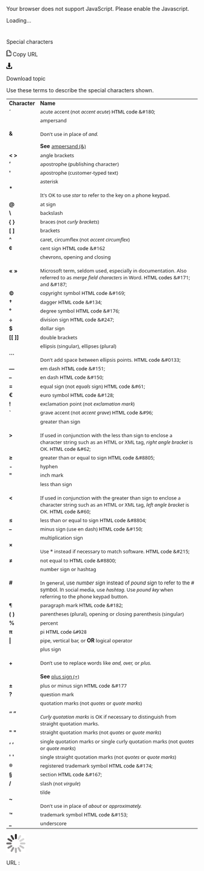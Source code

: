 ﻿Your browser does not support JavaScript. Please enable the Javascript.

Loading...

# 

Special characters

![Copy URL](media/special-characters/Copy.png)
Copy URL

![Download](media/special-characters/Download.png)

Download topic

Use these terms to describe the special characters shown. 

<table>
<tbody>
<tr class="odd">
<td><b>Character</b></td>
<td><b>Name</b></td>
</tr>
<tr class="even">
<td><div>
<div>
<b>´</b>
</div>
</div></td>
<td><div>
<div>
<span style="font-family:Segoe UI;font-size:small;">acute accent (not </span><em><span style="font-family:Segoe UI;font-size:small;">accent acute</span></em><span style="font-family:Segoe UI;font-size:small;">) </span><span style="color:#000000;font-family:Segoe UI;font-size:small;">HTML code</span><span style="font-family:Segoe UI;font-size:small;"> &amp;#180;</span>
</div>
</div></td>
</tr>
<tr class="odd">
<td><div>
<b>&amp;</b>
</div></td>
<td><div>
<div>
<span style="font-family:Segoe UI;font-size:small;">ampersand<br />
<br />
Don't use in place of <em>and.</em></span><span style="font-family:Segoe UI;font-size:small;"></span>
<p></p>
</div>
<b>See</b> <span style="font-family:Segoe UI;font-size:small;"><a href="https://worldready.cloudapp.net/Styleguide/Read?id=2700&amp;topicid=32501">ampersand (&amp;)</a></span><br />

</div></td>
</tr>
<tr class="even">
<td><div>
<b>&lt; &gt;</b>
</div></td>
<td><div>
<span style="font-family:Segoe UI;font-size:small;">angle brackets</span>
</div></td>
</tr>
<tr class="odd">
<td><div>
<b>’</b>
</div></td>
<td><div>
<span style="font-family:Segoe UI;font-size:small;">apostrophe (publishing character)</span>
</div></td>
</tr>
<tr class="even">
<td><div>
<b>'</b>
</div></td>
<td><div>
<span style="font-family:Segoe UI;font-size:small;">apostrophe (customer-typed text)</span>
</div></td>
</tr>
<tr class="odd">
<td><div>
<b>*</b>
</div></td>
<td><div>
<span style="font-family:Segoe UI;font-size:small;">asterisk</span><span style="font-family:Segoe UI;font-size:small;"><br />
<br />
It's OK to use <em>star</em> to refer to the key on a phone keypad.</span>
</div></td>
</tr>
<tr class="even">
<td><div>
<b>@</b>
</div></td>
<td><div>
<span style="font-family:Segoe UI;font-size:small;">at sign</span>
</div></td>
</tr>
<tr class="odd">
<td><div>
<b>\</b>
</div></td>
<td><div>
<span style="font-family:Segoe UI;font-size:small;">backslash</span>
</div></td>
</tr>
<tr class="even">
<td><div>
<b>{ }</b>
</div></td>
<td><div>
<span style="font-family:Segoe UI;font-size:small;">braces (not </span><em><span style="font-family:Segoe UI;font-size:small;">curly brackets</span></em><span style="font-family:Segoe UI;font-size:small;">)</span>
</div></td>
</tr>
<tr class="odd">
<td><div>
<b>[ ]</b>
</div></td>
<td><div>
<span style="font-family:Segoe UI;font-size:small;">brackets</span>
</div></td>
</tr>
<tr class="even">
<td><div>
<b>^</b>
</div></td>
<td><div>
<span style="font-family:Segoe UI;font-size:small;">caret, circumflex (not </span><em><span style="font-family:Segoe UI;font-size:small;">accent circumflex</span></em><span style="font-family:Segoe UI;font-size:small;">)</span>
</div></td>
</tr>
<tr class="odd">
<td><div>
<b>¢</b>
</div></td>
<td><div>
<span style="font-family:Segoe UI;font-size:small;">cent sign </span><span style="color:#000000;font-family:Segoe UI;font-size:small;">HTML code</span> <span style="font-family:Segoe UI;font-size:small;">&amp;#162</span>
</div></td>
</tr>
<tr class="even">
<td><div>
<b>« »</b>
</div></td>
<td><div>
<span style="font-family:Segoe UI;font-size:small;">chevrons, opening and closing<br />
<br />
Microsoft term, seldom used, especially in documentation. Also referred to as </span><em><span style="font-family:Segoe UI;font-size:small;">merge field characters</span></em><span style="font-family:Segoe UI;font-size:small;"> in Word. </span><span style="color:#000000;font-family:Segoe UI;font-size:small;">HTML codes</span><span style="font-family:Segoe UI;font-size:small;"> &amp;#171; and &amp;#187;</span>
</div></td>
</tr>
<tr class="odd">
<td><div>
<b>©</b>
</div></td>
<td><div>
<span style="font-family:Segoe UI;font-size:small;">copyright symbol </span><span style="color:#000000;font-family:Segoe UI;font-size:small;">HTML code </span><span style="font-family:Segoe UI;font-size:small;">&amp;#169;</span>
</div></td>
</tr>
<tr class="even">
<td><div>
<b>†</b>
</div></td>
<td><div>
<span style="font-family:Segoe UI;font-size:small;">dagger </span><span style="color:#000000;font-family:Segoe UI;font-size:small;">HTML code </span><span style="font-family:Segoe UI;font-size:small;">&amp;#134;</span>
</div></td>
</tr>
<tr class="odd">
<td><div>
<b>°</b>
</div></td>
<td><div>
<span style="font-family:Segoe UI;font-size:small;">degree symbol </span><span style="color:#000000;font-family:Segoe UI;font-size:small;">HTML code </span><span style="font-family:Segoe UI;font-size:small;">&amp;#176;</span>
</div></td>
</tr>
<tr class="even">
<td><div>
<b>÷</b>
</div></td>
<td><div>
<span style="font-family:Segoe UI;font-size:small;">division sign </span><span style="color:#000000;font-family:Segoe UI;font-size:small;">HTML code </span><span style="font-family:Segoe UI;font-size:small;">&amp;#247;</span>
</div></td>
</tr>
<tr class="odd">
<td><div>
<b>$</b>
</div></td>
<td><div>
<span style="font-family:Segoe UI;font-size:small;">dollar sign</span>
</div></td>
</tr>
<tr class="even">
<td><div>
<b>[[ ]]</b>
</div></td>
<td><div>
<span style="font-family:Segoe UI;font-size:small;">double brackets</span>
</div></td>
</tr>
<tr class="odd">
<td><div>
<b>…</b>
</div></td>
<td><div>
<span style="font-family:Segoe UI;font-size:small;">ellipsis (singular), ellipses (plural)<br />
<br />
Don't add space between ellipsis points. </span><span style="color:#000000;font-family:Segoe UI;font-size:small;">HTML code</span><span style="font-family:Segoe UI;font-size:small;"> &amp;#0133;</span>
</div></td>
</tr>
<tr class="even">
<td><div>
<b>—</b>
</div></td>
<td><div>
<span style="font-family:Segoe UI;font-size:small;">em dash </span><span style="color:#000000;font-family:Segoe UI;font-size:small;">HTML code</span><span style="font-family:Segoe UI;font-size:small;"> &amp;#151;</span>
</div></td>
</tr>
<tr class="odd">
<td><div>
<b>–</b>
</div></td>
<td><div>
<span style="font-family:Segoe UI;font-size:small;">en dash </span><span style="color:#000000;font-family:Segoe UI;font-size:small;">HTML code</span><span style="font-family:Segoe UI;font-size:small;"> &amp;#150;</span>
</div></td>
</tr>
<tr class="even">
<td><div>
<b>=</b>
</div></td>
<td><div>
<span style="font-family:Segoe UI;font-size:small;">equal sign (not </span><em><span style="font-family:Segoe UI;font-size:small;">equals</span></em><span style="font-family:Segoe UI;font-size:small;"> sign) </span><span style="color:#000000;font-family:Segoe UI;font-size:small;">HTML code </span><span style="font-family:Segoe UI;font-size:small;">&amp;#61;</span>
</div></td>
</tr>
<tr class="odd">
<td><div>
<b>€</b>
</div></td>
<td><div>
<span style="font-family:Segoe UI;font-size:small;">euro symbol </span><span style="color:#000000;font-family:Segoe UI;font-size:small;">HTML code </span><span style="font-family:Segoe UI;font-size:small;">&amp;#128;</span>
</div></td>
</tr>
<tr class="even">
<td><div>
<b>!</b>
</div></td>
<td><div>
<span style="font-family:Segoe UI;font-size:small;">exclamation point (not </span><em><span style="font-family:Segoe UI;font-size:small;">exclamation mark</span></em><span style="font-family:Segoe UI;font-size:small;">)</span>
</div></td>
</tr>
<tr class="odd">
<td><div>
<b>`</b>
</div></td>
<td><div>
<span style="font-family:Segoe UI;font-size:small;">grave accent (not </span><em><span style="font-family:Segoe UI;font-size:small;">accent grave</span></em><span style="font-family:Segoe UI;font-size:small;">) </span><span style="color:#000000;font-family:Segoe UI;font-size:small;">HTML code</span><span style="font-family:Segoe UI;font-size:small;"> &amp;#96;</span>
</div></td>
</tr>
<tr class="even">
<td><b>&gt;</b></td>
<td><div>
<span style="font-family:Segoe UI;font-size:small;">greater than sign<br />
<br />
If used in conjunction with the less than sign to enclose a character string such as an HTML or XML tag, </span><em><span style="font-family:Segoe UI;font-size:small;">right angle bracket</span></em><span style="font-family:Segoe UI;font-size:small;"> is OK. </span><span style="color:#000000;font-family:Segoe UI;font-size:small;">HTML code </span><span style="font-family:Segoe UI;font-size:small;">&amp;#62;</span>
</div></td>
</tr>
<tr class="odd">
<td><div>
<b>≥</b>
</div></td>
<td><div>
<span style="font-family:Segoe UI;font-size:small;">greater than or equal to sign </span><span style="color:#000000;font-family:Segoe UI;font-size:small;">HTML code </span><span style="font-family:Segoe UI;font-size:small;">&amp;#8805;</span>
</div></td>
</tr>
<tr class="even">
<td><div>
<b>-</b>
</div></td>
<td><div>
<span style="font-family:Segoe UI;font-size:small;">hyphen</span>
</div></td>
</tr>
<tr class="odd">
<td><div>
<b>&quot;</b>
</div></td>
<td><div>
<span style="font-family:Segoe UI;font-size:small;">inch mark</span>
</div></td>
</tr>
<tr class="even">
<td><b>&lt;</b></td>
<td><div>
<span style="font-family:Segoe UI;font-size:small;">less than sign<br />
<br />
If used in conjunction with the greater than sign to enclose a character string such as an HTML or XML tag, </span><em><span style="font-family:Segoe UI;font-size:small;">left angle bracket</span></em><span style="font-family:Segoe UI;font-size:small;"> is OK. </span><span style="color:#000000;font-family:Segoe UI;font-size:small;">HTML code </span><span style="font-family:Segoe UI;font-size:small;">&amp;#60;</span>
</div></td>
</tr>
<tr class="odd">
<td><div>
<b>≤</b>
</div></td>
<td><div>
<span style="font-family:Segoe UI;font-size:small;">less than or equal to sign </span><span style="color:#000000;font-family:Segoe UI;font-size:small;">HTML code </span><span style="font-family:Segoe UI;font-size:small;">&amp;#8804;</span>
</div></td>
</tr>
<tr class="even">
<td><div>
<b>–</b>
</div></td>
<td><div>
<span style="font-family:Segoe UI;font-size:small;">minus sign (use en dash) </span><span style="color:#000000;font-family:Segoe UI;font-size:small;">HTML code </span><span style="font-family:Segoe UI;font-size:small;">&amp;#150;</span>
</div></td>
</tr>
<tr class="odd">
<td><div>
<b>×</b>
</div></td>
<td><div>
<span style="font-family:Segoe UI;font-size:small;">multiplication sign<br />
<br />
Use * instead if necessary to match software. </span><span style="color:#000000;font-family:Segoe UI;font-size:small;">HTML code </span><span style="font-family:Segoe UI;font-size:small;">&amp;#215;</span>
</div></td>
</tr>
<tr class="even">
<td><div>
<b>≠</b>
</div></td>
<td><div>
<span style="font-family:Segoe UI;font-size:small;">not equal to </span><span style="color:#000000;font-family:Segoe UI;font-size:small;">HTML code </span><span style="font-family:Segoe UI;font-size:small;">&amp;#8800;</span>
</div></td>
</tr>
<tr class="odd">
<td><div>
<b>#</b>
</div></td>
<td><div>
<span style="font-family:Segoe UI;font-size:small;">number sign or hashtag<br />
<br />
In general, </span><span style="font-size:small;">use </span><em><span style="font-size:small;">number sign</span></em> <span style="font-size:small;">instead of </span><em><span style="font-size:small;">pound sign</span></em> <span style="font-size:small;">to refer to the # symbol. In </span><span style="font-family:Segoe UI;font-size:small;">social media, use <em>hashtag.</em> Use <em>pound key</em> when referring to the phone keypad button.</span>
</div></td>
</tr>
<tr class="even">
<td><div>
<span style="font-family:Segoe UI;font-size:small;">¶</span>
</div></td>
<td><div>
<span style="font-family:Segoe UI;font-size:small;">paragraph mark </span><span style="color:#000000;font-family:Segoe UI;font-size:small;">HTML code</span><span style="font-family:Segoe UI;font-size:small;"> &amp;#182;</span>
</div></td>
</tr>
<tr class="odd">
<td><div>
<b>( )</b>
</div></td>
<td><div>
<span style="font-family:Segoe UI;font-size:small;">parentheses (plural), opening or closing parenthesis (singular)</span>
</div></td>
</tr>
<tr class="even">
<td><div>
<b>%</b>
</div></td>
<td><div>
<span style="font-family:Segoe UI;font-size:small;">percent</span>
</div></td>
</tr>
<tr class="odd">
<td><div>
<b>π</b>
</div></td>
<td><div>
<span style="font-family:Segoe UI;font-size:small;">pi </span><span style="color:#000000;font-family:Segoe UI;font-size:small;">HTML code </span><code>&amp;#928</code>
</div></td>
</tr>
<tr class="even">
<td><div>
<b>|</b>
</div></td>
<td><div>
<span style="font-family:Segoe UI;font-size:small;">pipe, vertical bar, or </span><b>OR</b><span style="font-family:Segoe UI;font-size:small;"> logical operator</span>
</div></td>
</tr>
<tr class="odd">
<td><div>
<b>+</b>
</div></td>
<td><div>
<span style="font-family:Segoe UI;font-size:small;">plus sign<br />
<br />
Don’t use to replace words like <em>and, over,</em> or <em>plus.<br />
<br />
</em></span><b>See</b><span style="font-family:Segoe UI;font-size:small;"> <a href="https://worldready.cloudapp.net/Styleguide/Read?id=2700&amp;topicid=35249">plus sign (+)</a></span>
</div></td>
</tr>
<tr class="even">
<td><div>
<b>±</b>
</div></td>
<td><div>
<span style="font-family:Segoe UI;font-size:small;">plus or minus sign </span><span style="color:#000000;font-family:Segoe UI;font-size:small;">HTML code</span> <span style="font-family:Segoe UI;font-size:small;">&amp;#177</span>
</div></td>
</tr>
<tr class="odd">
<td><div>
<b>?</b>
</div></td>
<td><div>
<span style="font-family:Segoe UI;font-size:small;">question mark</span>
</div></td>
</tr>
<tr class="even">
<td><div>
<b>“ ”</b>
</div></td>
<td><div>
<span style="font-family:Segoe UI;font-size:small;">quotation marks (not </span><em><span style="font-family:Segoe UI;font-size:small;">quotes</span></em><span style="font-family:Segoe UI;font-size:small;"> or </span><em><span style="font-family:Segoe UI;font-size:small;">quote marks</span></em><span style="font-family:Segoe UI;font-size:small;">)</span><em><span style="font-family:Segoe UI;font-size:small;"><br />
<br />
Curly quotation marks</span></em><span style="font-family:Segoe UI;font-size:small;"> is OK if necessary to distinguish from straight quotation marks.</span>
</div></td>
</tr>
<tr class="odd">
<td><div>
<b>&quot; &quot;</b>
</div></td>
<td><div>
<span style="font-family:Segoe UI;font-size:small;">straight quotation marks (not </span><em><span style="font-family:Segoe UI;font-size:small;">quotes</span></em><span style="font-family:Segoe UI;font-size:small;"> or </span><em><span style="font-family:Segoe UI;font-size:small;">quote marks</span></em><span style="font-family:Segoe UI;font-size:small;">)</span>
</div></td>
</tr>
<tr class="even">
<td><div>
<b>‘ ’</b>
</div></td>
<td><div>
<span style="font-family:Segoe UI;font-size:small;">single quotation marks or single curly quotation marks (not </span><em><span style="font-family:Segoe UI;font-size:small;">quotes</span></em><span style="font-family:Segoe UI;font-size:small;"> or </span><em><span style="font-family:Segoe UI;font-size:small;">quote marks</span></em><span style="font-family:Segoe UI;font-size:small;">)</span>
</div></td>
</tr>
<tr class="odd">
<td><div>
<b>' '</b>
</div></td>
<td><div>
<span style="font-family:Segoe UI;font-size:small;">single straight quotation marks (not </span><em><span style="font-family:Segoe UI;font-size:small;">quotes</span></em><span style="font-family:Segoe UI;font-size:small;"> or </span><em><span style="font-family:Segoe UI;font-size:small;">quote marks</span></em><span style="font-family:Segoe UI;font-size:small;">)</span>
</div></td>
</tr>
<tr class="even">
<td><div>
<b>®</b>
</div></td>
<td><div>
<span style="font-family:Segoe UI;font-size:small;">registered trademark symbol </span><span style="color:#000000;font-family:Segoe UI;font-size:small;">HTML code </span><span style="font-family:Segoe UI;font-size:small;">&amp;#174;</span>
</div></td>
</tr>
<tr class="odd">
<td><div>
<b>§</b>
</div></td>
<td><div>
<span style="font-family:Segoe UI;font-size:small;">section </span><span style="color:#000000;font-family:Segoe UI;font-size:small;">HTML code</span><span style="font-family:Segoe UI;font-size:small;"> &amp;#167;</span>
</div></td>
</tr>
<tr class="even">
<td><div>
<b>/</b>
</div></td>
<td><div>
<span style="font-family:Segoe UI;font-size:small;">slash (not </span><em><span style="font-family:Segoe UI;font-size:small;">virgule</span></em><span style="font-family:Segoe UI;font-size:small;">)</span>
</div></td>
</tr>
<tr class="odd">
<td><div>
<b>~</b>
</div></td>
<td><div>
<span style="font-family:Segoe UI;font-size:small;">tilde<br />
<br />
Don't use in place of <em>about</em> or <em>approximately.</em></span>
</div></td>
</tr>
<tr class="even">
<td><div>
<b>™</b>
</div></td>
<td><div>
<span style="font-family:Segoe UI;font-size:small;">trademark symbol </span><span style="color:#000000;font-family:Segoe UI;font-size:small;">HTML code </span><span style="font-family:Segoe UI;font-size:small;">&amp;#153;</span>
</div></td>
</tr>
<tr class="odd">
<td><div>
<b>_</b>
</div></td>
<td><div>
<span style="font-family:Segoe UI;font-size:small;">underscore</span>
</div></td>
</tr>
</tbody>
</table>

![In progress](media/special-characters/activity-large.gif)

URL :

